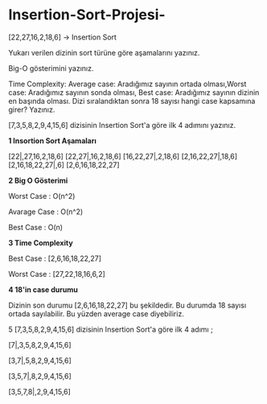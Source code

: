 # Insertion-Sort-Projesi-
[22,27,16,2,18,6] -> Insertion Sort

Yukarı verilen dizinin sort türüne göre aşamalarını yazınız.

Big-O gösterimini yazınız.

Time Complexity: Average case: Aradığımız sayının ortada olması,Worst case: Aradığımız sayının sonda olması, Best case: Aradığımız sayının dizinin en başında olması. Dizi sıralandıktan sonra 18 sayısı hangi case kapsamına girer? Yazınız.

[7,3,5,8,2,9,4,15,6] dizisinin Insertion Sort'a göre ilk 4 adımını yazınız.

**1 Insortion Sort Aşamaları**

[22|,27,16,2,18,6]
[22,27|,16,2,18,6]
[16,22,27|,2,18,6]
[2,16,22,27|,18,6]
[2,16,18,22,27|,6]
[2,6,16,18,22,27]

**2 Big O Gösterimi**

Worst Case : O(n^2)

Avarage Case : O(n^2)

Best Case : O(n)

**3 Time Complexity**

Best Case : [2,6,16,18,22,27]

Worst Case : [27,22,18,16,6,2]

**4 18'in case durumu**

Dizinin son durumu [2,6,16,18,22,27] bu şekildedir. Bu durumda 18 sayısı ortada sayılabilir. Bu yüzden average case diyebiliriz.

5 [7,3,5,8,2,9,4,15,6] dizisinin Insertion Sort'a göre ilk 4 adımı ;

[7|,3,5,8,2,9,4,15,6]

[3,7|,5,8,2,9,4,15,6]

[3,5,7|,8,2,9,4,15,6]

[3,5,7,8|,2,9,4,15,6]
